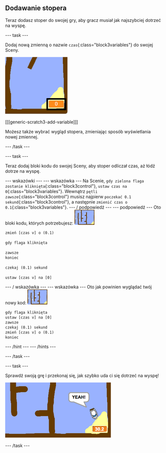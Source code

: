 ## Dodawanie stopera

Teraz dodasz stoper do swojej gry, aby gracz musiał jak najszybciej dotrzeć na wyspę.

\--- task \---

Dodaj nową zmienną o nazwie `czas`{:class="block3variables"} do swojej Sceny.

![zrzut ekranu](images/boat-variable-annotated.png)

[[[generic-scratch3-add-variable]]]

Możesz także wybrać wygląd stopera, zmieniając sposób wyświetlania nowej zmiennej.

\--- /task \---

\--- task \---

Teraz dodaj bloki kodu do swojej Sceny, aby stoper odliczał czas, aż łódź dotrze na wyspę.

\--- wskazówki \--- \--- wskazówka \--- Na Scenie, `gdy zielona flaga zostanie kliknięta`{:class="block3control"}, `ustaw czas na 0`{:class="block3variables"}. Wewnątrz `pętli zawsze`{:class="block3control"} musisz najpierw `poczekać 0.1 sekund`{:class="block3control"}, a następnie `zmienić czas o 0.1`{:class="block3variables"}. \--- / podpowiedź \--- \--- podpowiedź \--- Oto bloki kodu, których potrzebujesz: ![scena](images/stage.png)

```blocks3
zmień [czas v] o (0.1)

gdy flaga kliknięta

zawsze
koniec

czekaj (0.1) sekund

ustaw [czas v] na [0]
```

\--- / wskazówka \--- \--- wskazówka \--- Oto jak powinien wyglądać twój nowy kod: ![scena](images/stage.png)

```blocks3
gdy flaga kliknięta
ustaw [czas v] na [0]
zawsze
czekaj (0.1) sekund
zmień [czas v] o (0.1)
koniec
```

\--- /hint \--- \--- /hints \---

\--- /task \---

\--- task \---

Sprawdź swoją grę i przekonaj się, jak szybko uda ci się dotrzeć na wyspę!

![zrzut ekranu](images/boat-variable-test.png)

\--- /task \---